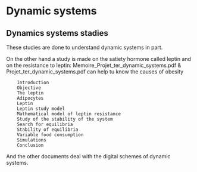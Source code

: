 # Dynamic systems
## Dynamics systems stadies 

These studies are done to understand dynamic systems in part.

On the other hand a study is made on the satiety hormone called leptin and on the resistance to leptin:
  Memoire_Projet_ter_dynamic_systems.pdf & Projet_ter_dynamic_systems.pdf
  can help tu know the causes of obesity
  
        Introduction 
        Objective 
        The leptin 
        Adipocytes 
        Leptin 
        Leptin study model 
        Mathematical model of leptin resistance 
        Study of the stability of the system 
        Search for equilibria 
        Stability of equilibria 
        Variable food consumption 
        Simulations 
        Conclusion 
 
And the other documents deal with the digital schemes of dynamic systems.
 
